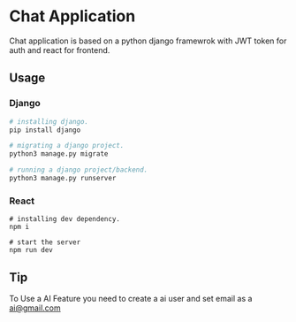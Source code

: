 # Chat Application
Chat application is based on a python django framewrok with JWT token for auth and react for frontend.

## Usage

### Django

```python
# installing django.
pip install django

# migrating a django project.
python3 manage.py migrate

# running a django project/backend.
python3 manage.py runserver
```
### React

```react
# installing dev dependency.
npm i

# start the server
npm run dev
```

## Tip

To Use a AI Feature you need to create a ai user and set email as a ai@gmail.com
